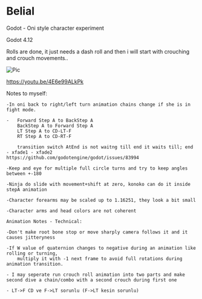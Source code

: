 # Belial
 Godot - Oni style character experiment

Godot 4.12

Rolls are done, it just needs a dash roll and then i will start with crouching and crouch movements..

![Pic](https://github.com/elXill/Belial/assets/61533529/23e8ced4-6343-4218-a8a7-0d974f6dbcfc)

https://youtu.be/4E6e99ALkPk



Notes to myself: 
	
	-In oni back to right/left turn animation chains change if she is in fight mode.
	
	-	Forward Step A to BackStep A 
		BackStep A to Forward Step A 
		LT Step A to CD-LT-F
		RT Step A to CD-RT-F
		
		transition switch AtEnd is not waitng till end it waits till; end - xfade1 - xfade2
	https://github.com/godotengine/godot/issues/83994
	
	-Keep and eye for multiple full circle turns and try to keep angles between +-180
	
	-Ninja do slide with movement+shift at zero, konoko can do it inside stepA animation
	
	-Character forearms may be scaled up to 1.16251, they look a bit small
	
	-Character arms and head colors are not coherent
	
	Animation Notes - Technical:
	
	-Don't make root bone stop or move sharply camera follows it and it causes jitteryness
	
	-If W value of quaternion changes to negative during an animation like rolling or turning,
		multiply it with -1 next frame to avoid full rotations during animation transition.
		
	- I may seperate run crouch roll animation into two parts and make second dive a chain/combo with a second crouch during first one
	
	- LT->F CD ve F->LT sorunlu (F->LT kesin sorunlu)
